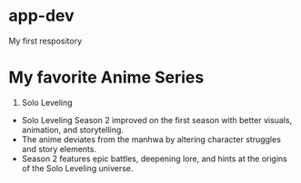 # app-dev
My first respository
# My favorite Anime Series
1. Solo Leveling
- Solo Leveling Season 2 improved on the first season with better visuals, animation, and storytelling.
- The anime deviates from the manhwa by altering character struggles and story elements.
- Season 2 features epic battles, deepening lore, and hints at the origins of the Solo Leveling universe.
